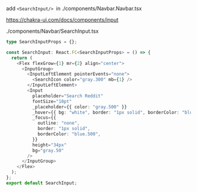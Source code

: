 add ```<SearchInput/> ```in ./components/Navbar.Navbar.tsx

https://chakra-ui.com/docs/components/input

./components/Navbar/SearchInput.tsx
```ts
type SearchInputProps = {};

const SearchInput: React.FC<SearchInputProps> = () => {
  return (
    <Flex flexGrow={1} mr={2} align="center">
      <InputGroup>
        <InputLeftElement pointerEvents="none">
          <SearchIcon color="gray.300" mb={1} />
        </InputLeftElement>
        <Input
          placeholder="Search Reddit"
          fontSize="10pt"
          _placeholder={{ color: "gray.500" }}
          _hover={{ bg: "white", border: "1px solid", borderColor: "blue.500" }}
          _focus={{
            outline: "none",
            border: "1px solid",
            borderColor: "blue.500",
          }}
          height="34px"
          bg="gray.50"
        />
      </InputGroup>
    </Flex>
  );
};
export default SearchInput;

```
